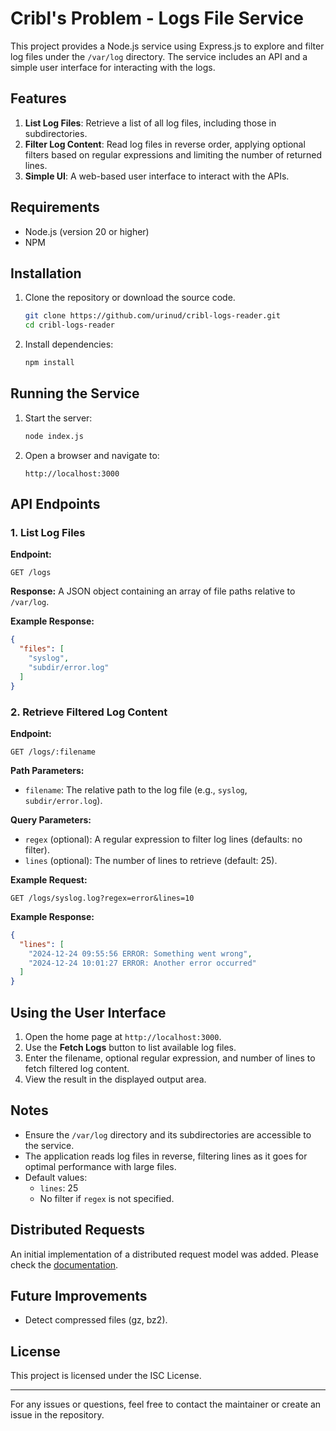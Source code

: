 # Cribl's Problem - Logs File Service
This project provides a Node.js service using Express.js to explore and filter log files under the `/var/log` directory. The service includes an API and a simple user interface for interacting with the logs.

## Features

1. **List Log Files**: Retrieve a list of all log files, including those in subdirectories.
2. **Filter Log Content**: Read log files in reverse order, applying optional filters based on regular expressions and limiting the number of returned lines.
3. **Simple UI**: A web-based user interface to interact with the APIs.

## Requirements
- Node.js (version 20 or higher)
- NPM

## Installation

1. Clone the repository or download the source code.
   ```bash
   git clone https://github.com/urinud/cribl-logs-reader.git
   cd cribl-logs-reader
   ```

2. Install dependencies:
   ```bash
   npm install
   ```

## Running the Service

1. Start the server:
   ```bash
   node index.js
   ```

2. Open a browser and navigate to:
   ```
   http://localhost:3000
   ```

## API Endpoints

### 1. **List Log Files**

**Endpoint:**
```
GET /logs
```

**Response:**
A JSON object containing an array of file paths relative to `/var/log`.

**Example Response:**
```json
{
  "files": [
    "syslog",
    "subdir/error.log"
  ]
}
```

### 2. **Retrieve Filtered Log Content**

**Endpoint:**
```
GET /logs/:filename
```

**Path Parameters:**
- `filename`: The relative path to the log file (e.g., `syslog`, `subdir/error.log`).

**Query Parameters:**
- `regex` (optional): A regular expression to filter log lines (defaults: no filter).
- `lines` (optional): The number of lines to retrieve (default: 25).

**Example Request:**
```
GET /logs/syslog.log?regex=error&lines=10
```

**Example Response:**
```json
{
  "lines": [
    "2024-12-24 09:55:56 ERROR: Something went wrong",
    "2024-12-24 10:01:27 ERROR: Another error occurred"
  ]
}
```

## Using the User Interface
1. Open the home page at `http://localhost:3000`.
2. Use the **Fetch Logs** button to list available log files.
3. Enter the filename, optional regular expression, and number of lines to fetch filtered log content.
4. View the result in the displayed output area.

## Notes
- Ensure the `/var/log` directory and its subdirectories are accessible to the service.
- The application reads log files in reverse, filtering lines as it goes for optimal performance with large files.
- Default values:
  - `lines`: 25
  - No filter if `regex` is not specified.

## Distributed Requests
An initial implementation of a distributed request model was added.
Please check the [documentation](REQ-DISTRIBUTED.md).

## Future Improvements
- Detect compressed files (gz, bz2).

## License
This project is licensed under the ISC License.

---
For any issues or questions, feel free to contact the maintainer or create an issue in the repository.

